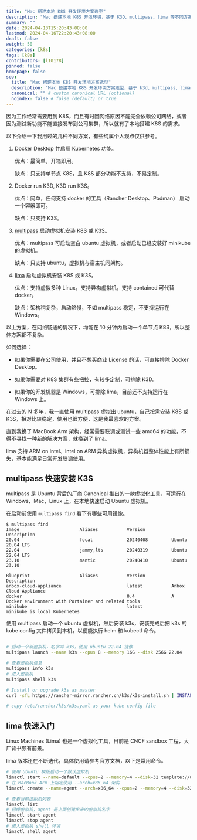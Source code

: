 ```yaml
---
title: "Mac 搭建本地 K8S 开发环境方案选型"
description: "Mac 搭建本地 K8S 开发环境，基于 K3D、multipass、lima 等不同方案介绍对比"
summary: ""
date: 2024-04-13T15:20:43+08:00
lastmod: 2024-04-16T22:20:43+08:00
draft: false
weight: 50
categories: [k8s]
tags: [k8s]
contributors: [l10178]
pinned: false
homepage: false
seo:
  title: "Mac 搭建本地 K8S 开发环境方案选型"
  description: "Mac 搭建本地 K8S 开发环境方案选型，基于 k3d、multipass、lima 等不同方案介绍对比"
  canonical: "" # custom canonical URL (optional)
  noindex: false # false (default) or true
---
```


因为工作经常需要用到 K8S，而且有时因网络原因不能完全依赖公司网络，或者因为测试新功能不能直接发布到公司集群，所以就有了本地搭建 K8S 的需求。

以下介绍一下我用过的几种不同方案，有些纯属个人观点仅供参考。

1. Docker Desktop 并启用 Kubernetes 功能。

    优点：最简单，开箱即用。

    缺点：只支持单节点 K8S，且 K8S 部分功能不支持，不易定制。
  
2. Docker run K3D, K3D run K3S。

    优点：简单，任何支持 docker 的工具（Rancher Desktop、Podman） 启动一个容器即可。

    缺点：只支持 K3S。

3. [multipass][] 启动虚拟机安装 K8S 或 K3S。

    优点：multipass 可启动空白 ubuntu 虚拟机，或者启动已经安装好 minikube 的虚拟机。

    缺点：只支持 ubuntu，虚拟机与宿主机同架构。
  
4. [lima][] 启动虚拟机安装 K8S 或 K3S。

    优点：支持虚拟多种 Linux，支持异构虚拟机，支持 contained 可代替 docker。

    缺点：架构稍复杂，启动略慢，不如 multipass 稳定，不支持运行在 Windows。

以上方案，在网络畅通的情况下，均能在 10 分钟内启动一个单节点 K8S，所以整体方案都不复杂。

如何选择：

- 如果你需要在公司使用，并且不想买商业 License 的话，可直接排除 Docker Desktop。

- 如果你需要对 K8S 集群有些把控，有较多定制，可排除 K3D。

- 如果你的开发机器是 Windows，可排除 lima，目前还不支持运行在 Windows 上。

在过去的 N 多年，我一直使用 multipass 虚拟出 ubuntu，自己按需安装 K8S 或 K3S，相对比较稳定，使用也很方便，这是我最喜欢的方案。

直到我换了 MacBook Arm 架构，经常需要联调或测试一些 amd64 的功能，不得不寻找一种新的解决方案，就换到了 lima。

lima 支持 ARM on Intel、Intel on ARM 异构虚拟机，异构机器整体性能上有所损失，基本能满足日常开发联调使用。

## multipass 快速安装 K3S

multipass 是 Ubuntu 背后的厂商 Canonical 推出的一款虚拟化工具，可运行在 Windows、Mac、Linux 上，在本地快速启动 Ubuntu 虚拟机。

在启动前使用 `multipass find` 看下有哪些可用镜像。

```console
$ multipass find
Image                       Aliases           Version          Description
20.04                       focal             20240408         Ubuntu 20.04 LTS
22.04                       jammy,lts         20240319         Ubuntu 22.04 LTS
23.10                       mantic            20240410         Ubuntu 23.10

Blueprint                   Aliases           Version          Description
anbox-cloud-appliance                         latest           Anbox Cloud Appliance
docker                                        0.4              A Docker environment with Portainer and related tools
minikube                                      latest           minikube is local Kubernetes
```

使用 multipass 启动一个 ubuntu 虚拟机，然后安装 k3s，安装完成后把 k3s 的 kube config 文件拷贝到本机，以便能执行 helm 和 kubectl 命令。

```bash

# 启动一个新虚拟机，名字叫 k3s，使用 ubuntu 22.04 镜像
multipass launch --name k3s --cpus 8 --memory 16G --disk 256G 22.04

# 查看虚拟机信息
multipass info k3s
# 进入虚拟机
multipass shell k3s

# Install or upgrade k3s as master
curl -sfL https://rancher-mirror.rancher.cn/k3s/k3s-install.sh | INSTALL_K3S_MIRROR=cn K3S_KUBECONFIG_MODE=600 INSTALL_K3S_CHANNEL=latest sh -

# copy /etc/rancher/k3s/k3s.yaml as your kube config file

```

## lima 快速入门

Linux Machines (Lima) 也是一个虚拟化工具，目前是 CNCF sandbox 工程，大厂背书颇有前景。

lima 版本还在不断迭代，具体使用请参考官方文档，以下是常用命令。

```bash
# 使用 Ubuntu 模版启动一个默认虚拟机
limactl start --name=default --cpus=2 --memory=4 --disk=32 template://ubuntu
# 在 MacBook Arm 上指定使用 --arch=x86_64 架构
limactl create --name=agent --arch=x86_64 --cpus=2 --memory=4 --disk=32 template://ubuntu

# 查看当前虚拟机列表
limactl list
# 启停虚拟机，agent 是上面创建出来的虚拟机名字
limactl start agent
limactl stop agent
# 进入虚拟机 shell 环境
limactl shell agent

```

[multipass]: https://multipass.run/
[lima]: https://lima-vm.io/
